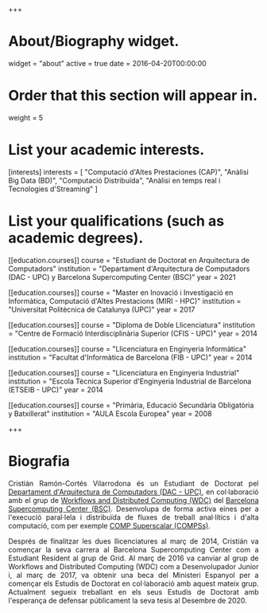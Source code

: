 +++
# About/Biography widget.
widget = "about"
active = true
date = 2016-04-20T00:00:00

# Order that this section will appear in.
weight = 5

# List your academic interests.
[interests]
  interests = [
    "Computació d'Altes Prestaciones (CAP)",
    "Anàlisi Big Data (BD)",
    "Computació Distribuïda",
    "Anàlisi en temps real i Tecnologies d'Streaming"
  ]

# List your qualifications (such as academic degrees).
[[education.courses]]
  course = "Estudiant de Doctorat en Arquitectura de Computadors"
  institution = "Departament d'Arquitectura de Computadors (DAC - UPC) y Barcelona Supercomputing Center (BSC)"
  year = 2021

[[education.courses]]
  course = "Master en Inovació i Investigació en Informàtica, Computació d'Altes Prestacions (MIRI - HPC)"
  institution = "Universitat Politècnica de Catalunya (UPC)"
  year = 2017

[[education.courses]]
  course = "Diploma de Doble Llicenciatura"
  institution = "Centre de Formació Interdisciplinària Superior (CFIS - UPC)"
  year = 2014

[[education.courses]]
  course = "Llicenciatura en Enginyeria Informàtica"
  institution = "Facultat d'Informàtica de Barcelona (FIB - UPC)"
  year = 2014

[[education.courses]]
  course = "Llicenciatura en Enginyeria Industrial"
  institution = "Escola Tècnica Superior d'Enginyeria Industrial de Barcelona (ETSEIB - UPC)"
  year = 2014

[[education.courses]]
  course = "Primària, Educació Secundària Obligatòria y Batxillerat"
  institution = "AULA Escola Europea"
  year = 2008
 
+++

# Biografia

<p align="justify">
Cristián Ramón-Cortés Vilarrodona és un Estudiant de Doctorat pel <a href="http://www.ac.upc.edu/es" target="_blank">Departament d'Arquitectura de Computadors (DAC - UPC)</a>, en col·laboració amb el grup de <a href="https://www.bsc.es/discover-bsc/organisation/scientific-structure/workflows-and-distributed-computing" target="_blank">Workflows and Distributed Computing (WDC)</a> del <a href="https://www.bsc.es/" target="_blank">Barcelona Supercomputing Center (BSC)</a>. Desenvolupa de forma activa eines per a l'execució paral·lela i distribuïda de fluxes de treball anal·lítics i d'alta computació, com per exemple <a href="http://compss.bsc.es" target="_blank">COMP Superscalar (COMPSs)</a>.
</p>
<p align="justify">
Després de finalitzar les dues llicenciatures al març de 2014, Cristián va començar la seva carrera al Barcelona Supercomputing Center com a Estudiant Resident al grup de Grid. Al març de 2016 va canviar al grup de Workflows and Distributed Computing (WDC) com a Desenvolupador Junior i, al març de 2017, va obtenir una beca del Ministeri Espanyol per a començar els Estudis de Doctorat en col·laboració amb aquest mateix grup. Actualment segueix treballant en els seus Estudis de Doctorat amb l'esperança de defensar públicament la seva tesis al Desembre de 2020.
</p>